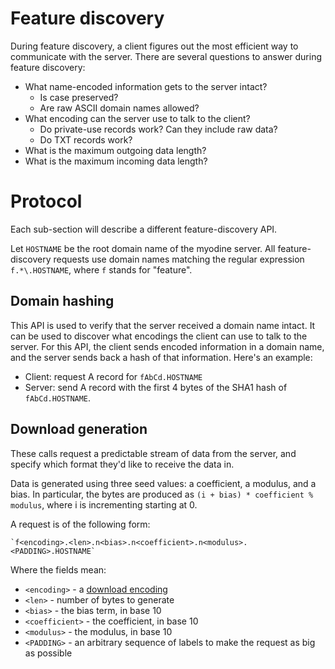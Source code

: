 # Feature discovery

During feature discovery, a client figures out the most efficient way to communicate with the server. There are several questions to answer during feature discovery:

 * What name-encoded information gets to the server intact?
   * Is case preserved?
   * Are raw ASCII domain names allowed?
 * What encoding can the server use to talk to the client?
   * Do private-use records work? Can they include raw data?
   * Do TXT records work?
 * What is the maximum outgoing data length?
 * What is the maximum incoming data length?

# Protocol

Each sub-section will describe a different feature-discovery API.

Let `HOSTNAME` be the root domain name of the myodine server. All feature-discovery requests use domain names matching the regular expression `f.*\.HOSTNAME`, where `f` stands for "feature".

## Domain hashing

This API is used to verify that the server received a domain name intact. It can be used to discover what encodings the client can use to talk to the server. For this API, the client sends encoded information in a domain name, and the server sends back a hash of that information. Here's an example:

 * Client: request A record for `fAbCd.HOSTNAME`
 * Server: send A record with the first 4 bytes of the SHA1 hash of `fAbCd.HOSTNAME`.

## Download generation

These calls request a predictable stream of data from the server, and specify which format they'd like to receive the data in.

Data is generated using three seed values: a coefficient, a modulus, and a bias. In particular, the bytes are produced as `(i + bias) * coefficient % modulus`, where i is incrementing starting at 0.

A request is of the following form:

```
`f<encoding>.<len>.n<bias>.n<coefficient>.n<modulus>.<PADDING>.HOSTNAME`
```

Where the fields mean:

 * `<encoding>` - a [download encoding](Encodings.md#download-encodings)
 * `<len>` - number of bytes to generate
 * `<bias>` - the bias term, in base 10
 * `<coefficient>` - the coefficient, in base 10
 * `<modulus>` - the modulus, in base 10
 * `<PADDING>` - an arbitrary sequence of labels to make the request as big as possible
